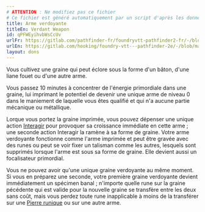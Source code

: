 ```yaml
---
# ATTENTION : Ne modifiez pas ce fichier
# Ce fichier est généré automatiquement par un script d'après les données du module Foundry VTT officiel et de sa traduction
title: Arme verdoyante
titleEn: Verdant Weapon
id: qPFWEyihvbWsCcUv
urlFr: https://gitlab.com/pathfinder-fr/foundryvtt-pathfinder2-fr/-/blob/master/data/feats/qPFWEyihvbWsCcUv.htm
urlEn: https://gitlab.com/hooking/foundry-vtt---pathfinder-2e/-/blob/master/packs/data/feats.db/verdant-weapon.json
layout: dons
---
```

Vous cultivez une graine qui peut éclore sous la forme d'un bâton, d'une liane fouet ou d'une autre arme.

Vous passez 10 minutes à concentrer de l'énergie primordiale dans une graine, lui imprimant le potentiel de devenir une unique arme de niveau 0 dans le maniement de laquelle vous êtes qualifié et qui n'a aucune partie mécanique ou métallique.

Lorque vous portez la graine imprimée, vous pouvez dépenser une unique action [Interagir](../actions/interagir.md) pour provoquer sa croissance immédiate en cette arme ; une seconde action Interagir la ramène à sa forme de graine. Votre arme verdoyante fonctionne comme l'arme imprimée et peut être gravée avec des runes ou peut se voir fixer un talisman comme les autres, lesquels sont supprimés lorsque l'arme est sous sa forme de graine. Elle devient aussi un focalisateur primordial.

Vous ne pouvez avoir qu'une unique graine verdoyante au même moment. Si vous en préparez une seconde, votre première graine verdoyante devient immédiatement un spécimen banal ; n'importe quelle rune sur la graine pécédente qui est valide pour la nouvelle graine se transfère entre les deux sans coût, mais vous perdez toute rune inapplicable à moins de la transférer sur une [Pierre runique](../équipements/pierre-runique.md) ou sur une autre arme.
